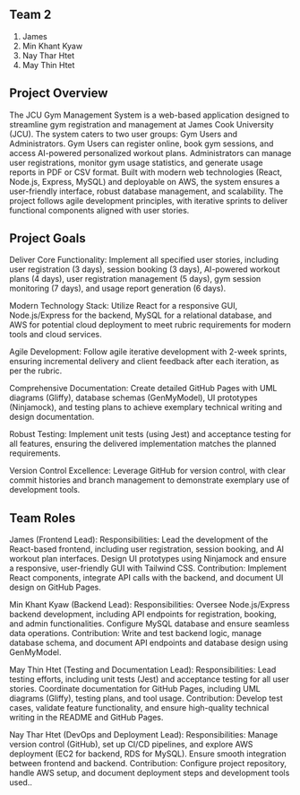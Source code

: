 ## Team 2
1. James 
2. Min Khant Kyaw
3. Nay Thar Htet
4. May Thin Htet

## Project Overview
The JCU Gym Management System is a web-based application designed to streamline gym registration and management at James Cook University (JCU). 
The system caters to two user groups: Gym Users and Administrators. Gym Users can register online, book gym sessions, and access AI-powered personalized workout plans. Administrators can manage user registrations, monitor gym usage statistics, and generate usage reports in PDF or CSV format. 
Built with modern web technologies (React, Node.js, Express, MySQL) and deployable on AWS, 
the system ensures a user-friendly interface, robust database management, and scalability. The project follows agile development principles, with iterative sprints to deliver functional components aligned with user stories.

## Project Goals
Deliver Core Functionality: Implement all specified user stories, including user registration (3 days), session booking (3 days), AI-powered workout plans (4 days), user registration management (5 days), gym session monitoring (7 days), and usage report generation (6 days).

Modern Technology Stack: Utilize React for a responsive GUI, Node.js/Express for the backend, MySQL for a relational database, and AWS for potential cloud deployment to meet rubric requirements for modern tools and cloud services.

Agile Development: Follow agile iterative development with 2-week sprints, ensuring incremental delivery and client feedback after each iteration, as per the rubric.

Comprehensive Documentation: Create detailed GitHub Pages with UML diagrams (Gliffy), database schemas (GenMyModel), UI prototypes (Ninjamock), and testing plans to achieve exemplary technical writing and design documentation.

Robust Testing: Implement unit tests (using Jest) and acceptance testing for all features, ensuring the delivered implementation matches the planned requirements.

Version Control Excellence: Leverage GitHub for version control, with clear commit histories and branch management to demonstrate exemplary use of development tools.

## Team Roles
James (Frontend Lead):
Responsibilities: Lead the development of the React-based frontend, including user registration, session booking, and AI workout plan interfaces. 
Design UI prototypes using Ninjamock and ensure a responsive, user-friendly GUI with Tailwind CSS.
Contribution: Implement React components, integrate API calls with the backend, and document UI design on GitHub Pages.


Min Khant Kyaw (Backend Lead):
Responsibilities: Oversee Node.js/Express backend development, including API endpoints for registration, booking, and admin functionalities. 
Configure MySQL database and ensure seamless data operations.
Contribution: Write and test backend logic, manage database schema, and document API endpoints and database design using GenMyModel.


May Thin Htet (Testing and Documentation Lead):
Responsibilities: Lead testing efforts, including unit tests (Jest) and acceptance testing for all user stories. Coordinate documentation for GitHub Pages, including UML diagrams (Gliffy), testing plans, and tool usage.
Contribution: Develop test cases, validate feature functionality, and ensure high-quality technical writing in the README and GitHub Pages.


Nay Thar Htet (DevOps and Deployment Lead):
Responsibilities: Manage version control (GitHub), set up CI/CD pipelines, and explore AWS deployment (EC2 for backend, RDS for MySQL). Ensure smooth integration between frontend and backend.
Contribution: Configure project repository, handle AWS setup, and document deployment steps and development tools used..
